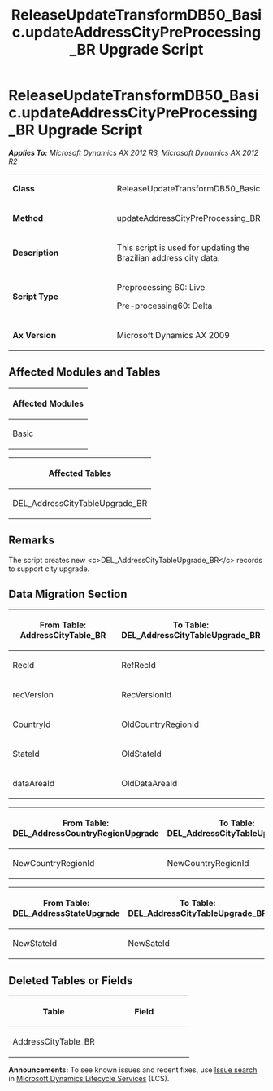 ﻿---
title: ReleaseUpdateTransformDB50_Basic.updateAddressCityPreProcessing_BR Upgrade Script
TOCTitle: ReleaseUpdateTransformDB50_Basic.updateAddressCityPreProcessing_BR Upgrade Script
ms:assetid: c5fdc053-6dfc-3f7e-d23b-251f27416caf
ms:mtpsurl: https://msdn.microsoft.com/en-us/library/JJ719533(v=AX.60)
ms:contentKeyID: 49711101
ms.date: 05/18/2015
mtps_version: v=AX.60
---

# ReleaseUpdateTransformDB50\_Basic.updateAddressCityPreProcessing\_BR Upgrade Script 


_**Applies To:** Microsoft Dynamics AX 2012 R3, Microsoft Dynamics AX 2012 R2_

<table>
<colgroup>
<col style="width: 50%" />
<col style="width: 50%" />
</colgroup>
<tbody>
<tr class="odd">
<td><p><strong>Class</strong></p></td>
<td><p>ReleaseUpdateTransformDB50_Basic</p></td>
</tr>
<tr class="even">
<td><p><strong>Method</strong></p></td>
<td><p>updateAddressCityPreProcessing_BR</p></td>
</tr>
<tr class="odd">
<td><p><strong>Description</strong></p></td>
<td><p>This script is used for updating the Brazilian address city data.</p></td>
</tr>
<tr class="even">
<td><p><strong>Script Type</strong></p></td>
<td><p>Preprocessing 60: Live</p>
<p>Pre-processing60: Delta</p></td>
</tr>
<tr class="odd">
<td><p><strong>Ax Version</strong></p></td>
<td><p>Microsoft Dynamics AX 2009</p></td>
</tr>
</tbody>
</table>


## Affected Modules and Tables

<table>
<colgroup>
<col style="width: 100%" />
</colgroup>
<thead>
<tr class="header">
<th><p>Affected Modules</p></th>
</tr>
</thead>
<tbody>
<tr class="odd">
<td><p>Basic</p></td>
</tr>
</tbody>
</table>


<table>
<colgroup>
<col style="width: 100%" />
</colgroup>
<thead>
<tr class="header">
<th><p>Affected Tables</p></th>
</tr>
</thead>
<tbody>
<tr class="odd">
<td><p>DEL_AddressCityTableUpgrade_BR</p></td>
</tr>
</tbody>
</table>


## Remarks

The script creates new \<c\>DEL\_AddressCityTableUpgrade\_BR\</c\> records to support city upgrade.

## Data Migration Section

<table>
<colgroup>
<col style="width: 50%" />
<col style="width: 50%" />
</colgroup>
<thead>
<tr class="header">
<th><p>From Table: AddressCityTable_BR</p></th>
<th><p>To Table: DEL_AddressCityTableUpgrade_BR</p></th>
</tr>
</thead>
<tbody>
<tr class="odd">
<td><p>RecId</p></td>
<td><p>RefRecId</p></td>
</tr>
<tr class="even">
<td><p>recVersion</p></td>
<td><p>RecVersionId</p></td>
</tr>
<tr class="odd">
<td><p>CountryId</p></td>
<td><p>OldCountryRegionId</p></td>
</tr>
<tr class="even">
<td><p>StateId</p></td>
<td><p>OldStateId</p></td>
</tr>
<tr class="odd">
<td><p>dataAreaId</p></td>
<td><p>OldDataAreaId</p></td>
</tr>
</tbody>
</table>


<table>
<colgroup>
<col style="width: 50%" />
<col style="width: 50%" />
</colgroup>
<thead>
<tr class="header">
<th><p>From Table: DEL_AddressCountryRegionUpgrade</p></th>
<th><p>To Table: DEL_AddressCityTableUpgrade_BR</p></th>
</tr>
</thead>
<tbody>
<tr class="odd">
<td><p>NewCountryRegionId</p></td>
<td><p>NewCountryRegionId</p></td>
</tr>
</tbody>
</table>


<table>
<colgroup>
<col style="width: 50%" />
<col style="width: 50%" />
</colgroup>
<thead>
<tr class="header">
<th><p>From Table: DEL_AddressStateUpgrade</p></th>
<th><p>To Table: DEL_AddressCityTableUpgrade_BR</p></th>
</tr>
</thead>
<tbody>
<tr class="odd">
<td><p>NewStateId</p></td>
<td><p>NewSateId</p></td>
</tr>
</tbody>
</table>


## Deleted Tables or Fields

<table>
<colgroup>
<col style="width: 50%" />
<col style="width: 50%" />
</colgroup>
<thead>
<tr class="header">
<th><p>Table</p></th>
<th><p>Field</p></th>
</tr>
</thead>
<tbody>
<tr class="odd">
<td><p>AddressCityTable_BR</p></td>
<td><p></p></td>
</tr>
</tbody>
</table>

  
**Announcements:** To see known issues and recent fixes, use [Issue search](http://go.microsoft.com/fwlink/?linkid=389258) in [Microsoft Dynamics Lifecycle Services](http://go.microsoft.com/fwlink/?linkid=306505) (LCS).

